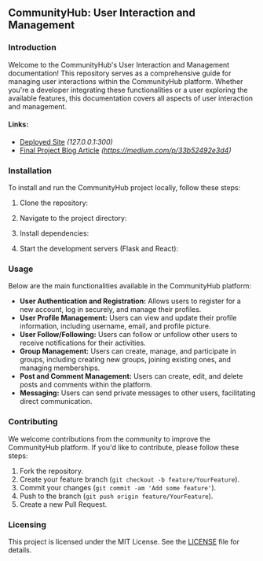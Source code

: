 ## CommunityHub: User Interaction and Management

### Introduction

Welcome to the CommunityHub's User Interaction and Management documentation! This repository serves as a comprehensive guide for managing user interactions within the CommunityHub platform. Whether you're a developer integrating these functionalities or a user exploring the available features, this documentation covers all aspects of user interaction and management.

#### Links:
- [Deployed Site](#) *(127.0.0.1:300)*
- [Final Project Blog Article](#) *(https://medium.com/p/33b52492e3d4)*
### Installation

To install and run the CommunityHub project locally, follow these steps:

1. Clone the repository:


2. Navigate to the project directory:


3. Install dependencies:

4. Start the development servers (Flask and React):

### Usage

Below are the main functionalities available in the CommunityHub platform:

- **User Authentication and Registration:** Allows users to register for a new account, log in securely, and manage their profiles.
- **User Profile Management:** Users can view and update their profile information, including username, email, and profile picture.
- **User Follow/Following:** Users can follow or unfollow other users to receive notifications for their activities.
- **Group Management:** Users can create, manage, and participate in groups, including creating new groups, joining existing ones, and managing memberships.
- **Post and Comment Management:** Users can create, edit, and delete posts and comments within the platform.
- **Messaging:** Users can send private messages to other users, facilitating direct communication.

### Contributing

We welcome contributions from the community to improve the CommunityHub platform. If you'd like to contribute, please follow these steps:

1. Fork the repository.
2. Create your feature branch (`git checkout -b feature/YourFeature`).
3. Commit your changes (`git commit -am 'Add some feature'`).
4. Push to the branch (`git push origin feature/YourFeature`).
5. Create a new Pull Request.

### Licensing

This project is licensed under the MIT License. See the [LICENSE](LICENSE) file for details.


